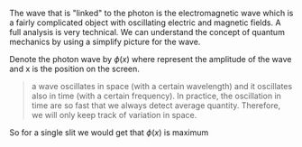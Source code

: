 The wave that is "linked" to the photon is the electromagnetic wave which is a fairly complicated object with oscillating electric and magnetic fields. A full analysis is very technical. We can understand the concept of quantum mechanics by using a simplify picture for the wave. 

Denote the photon wave by $\phi(x)$ where represent the amplitude of the wave and x is the position on the screen. 

> a wave oscillates in space (with a certain wavelength) and it oscillates also in time (with a certain frequency). In practice, the oscillation in time are so fast that we always detect average quantity. Therefore, we will only keep track of variation in space. 

So for a single slit we would get that $\phi(x)$ is maximum 
